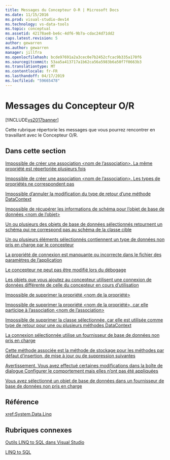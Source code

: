 ```yaml
---
title: Messages du Concepteur O-R | Microsoft Docs
ms.date: 11/15/2016
ms.prod: visual-studio-dev14
ms.technology: vs-data-tools
ms.topic: conceptual
ms.assetid: 42178ae8-be6c-4df6-9b7a-cdac24d71dd2
caps.latest.revision: 5
author: gewarren
ms.author: gewarren
manager: jillfra
ms.openlocfilehash: bcde97691a2a3cec0e7b2452cfcac9b335a170f6
ms.sourcegitcommit: 53aa5a413717a1b62ca56a5983b6a50f7f0663b3
ms.translationtype: MT
ms.contentlocale: fr-FR
ms.lasthandoff: 04/17/2019
ms.locfileid: "59665478"
---
```

# <a name="or-designer-messages"></a>Messages du Concepteur O/R
[!INCLUDE[vs2017banner](../includes/vs2017banner.md)]

Cette rubrique répertorie les messages que vous pourrez rencontrer en travaillant avec le Concepteur O/R.  
  
## <a name="in-this-section"></a>Dans cette section  
 [Impossible de créer une association \<nom de l’association>. La même propriété est répertoriée plusieurs fois](../data-tools/cannot-create-an-association-association-name-property-listed-twice.md)  
  
 [Impossible de créer une association \<nom de l’association>. Les types de propriétés ne correspondent pas](../data-tools/cannot-create-an-association-association-name-property-types-do-not-match.md)  
  
 [Impossible d’annuler la modification du type de retour d’une méthode DataContext](../data-tools/changing-the-return-type-of-a-datacontext-method-cannot-be-undone.md)  
  
 [Impossible de récupérer les informations de schéma pour l’objet de base de données \<nom de l’objet>](../data-tools/could-not-retrieve-schema-information-for-database-object-object-name.md)  
  
 [Un ou plusieurs des objets de base de données sélectionnés retournent un schéma qui ne correspond pas au schéma de la classe cible](../data-tools/one-or-more-selected-database-objects-return-a-schema-that-does-not-match-the-schema-of-the-target-class.md)  
  
 [Un ou plusieurs éléments sélectionnés contiennent un type de données non pris en charge par le concepteur](../data-tools/one-or-more-selected-items-contain-a-data-type-that-is-not-supported-by-the-designer.md)  
  
 [La propriété de connexion est manquante ou incorrecte dans le fichier des paramètres de l’application](../data-tools/the-connection-property-in-the-application-settings-file-is-missing-or-incorrect.md)  
  
 [Le concepteur ne peut pas être modifié lors du débogage](../data-tools/the-designer-cannot-be-modified-while-debugging.md)  
  
 [Les objets que vous ajoutez au concepteur utilisent une connexion de données différente de celle du concepteur en cours d’utilisation](../data-tools/the-objects-you-are-adding-to-the-designer-use-a-different-data-connection-than-the-designer-is-currently-using.md)  
  
 [Impossible de supprimer la propriété \<nom de la propriété>](../data-tools/the-property-property-name-cannot-be-deleted.md)  
  
 [Impossible de supprimer la propriété \<nom de la propriété>, car elle participe à l’association \<nom de l’association>](../data-tools/the-property-property-name-cannot-be-deleted-because-it-is-participating-in-the-association-association-name.md)  
  
 [Impossible de supprimer la classe sélectionnée, car elle est utilisée comme type de retour pour une ou plusieurs méthodes DataContext](../data-tools/the-selected-class-cannot-be-deleted-because-it-is-used-as-a-return-type-for-one-or-more-datacontext-methods.md)  
  
 [La connexion sélectionnée utilise un fournisseur de base de données non pris en charge](../data-tools/the-selected-connection-uses-an-unsupported-database-provider.md)  
  
 [Cette méthode associée est la méthode de stockage pour les méthodes par défaut d’insertion, de mise à jour ou de suppression suivantes](../data-tools/this-related-method-is-the-backing-method-for-the-following-default-insert-update-or-delete-methods.md)  
  
 [Avertissement. Vous avez effectué certaines modifications dans la boîte de dialogue Configurer le comportement mais elles n’ont pas été appliquées](../data-tools/warning-changes-have-been-made-to-the-configure-behavior-dialog-box-that-have-not-been-applied.md)  
  
 [Vous avez sélectionné un objet de base de données dans un fournisseur de base de données non pris en charge](../data-tools/you-have-selected-a-database-object-from-an-unsupported-database-provider.md)  
  
## <a name="reference"></a>Référence  
 <xref:System.Data.Linq>  
  
## <a name="related-sections"></a>Rubriques connexes  
 [Outils LINQ to SQL dans Visual Studio](../data-tools/linq-to-sql-tools-in-visual-studio2.md)  
  
 [LINQ to SQL](http://msdn.microsoft.com/library/73d13345-eece-471a-af40-4cc7a2f11655)
